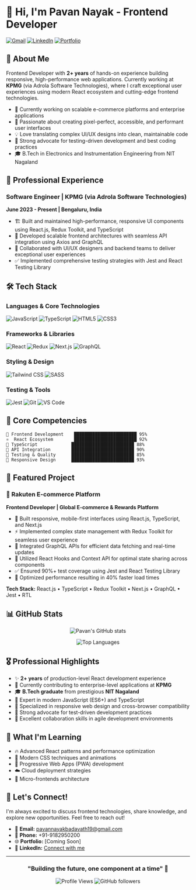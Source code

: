 # 👋 Hi, I'm Pavan Nayak - Frontend Developer

[![Gmail](https://img.shields.io/badge/Gmail-D14836?style=for-the-badge&logo=gmail&logoColor=white)](mailto:pavannayakbadavath19@gmail.com)
[![LinkedIn](https://img.shields.io/badge/LinkedIn-0077B5?style=for-the-badge&logo=linkedin&logoColor=white)](https://linkedin.com/in/pavan-nayak-badavath-961a38372)
[![Portfolio](https://img.shields.io/badge/Portfolio-FF5722?style=for-the-badge&logo=todoist&logoColor=white)](https://yourportfolio.com)

## 🚀 About Me

Frontend Developer with **2+ years** of hands-on experience building responsive, high-performance web applications. Currently working at **KPMG** (via Adrola Software Technologies), where I craft exceptional user experiences using modern React ecosystem and cutting-edge frontend technologies.

- 🔭 Currently working on scalable e-commerce platforms and enterprise applications
- 🌱 Passionate about creating pixel-perfect, accessible, and performant user interfaces
- 💡 Love translating complex UI/UX designs into clean, maintainable code
- 🎯 Strong advocate for testing-driven development and best coding practices
- 🎓 B.Tech in Electronics and Instrumentation Engineering from NIT Nagaland

## 💼 Professional Experience

### Software Engineer | KPMG (via Adrola Software Technologies)
**June 2023 - Present | Bengaluru, India**

- 🏗️ Built and maintained high-performance, responsive UI components using React.js, Redux Toolkit, and TypeScript
- 🔧 Developed scalable frontend architectures with seamless API integration using Axios and GraphQL
- 🤝 Collaborated with UI/UX designers and backend teams to deliver exceptional user experiences
- ✅ Implemented comprehensive testing strategies with Jest and React Testing Library

## 🛠️ Tech Stack

### Languages & Core Technologies
![JavaScript](https://img.shields.io/badge/JavaScript-F7DF1E?style=for-the-badge&logo=javascript&logoColor=black)
![TypeScript](https://img.shields.io/badge/TypeScript-007ACC?style=for-the-badge&logo=typescript&logoColor=white)
![HTML5](https://img.shields.io/badge/HTML5-E34F26?style=for-the-badge&logo=html5&logoColor=white)
![CSS3](https://img.shields.io/badge/CSS3-1572B6?style=for-the-badge&logo=css3&logoColor=white)

### Frameworks & Libraries
![React](https://img.shields.io/badge/React-20232A?style=for-the-badge&logo=react&logoColor=61DAFB)
![Redux](https://img.shields.io/badge/Redux-593D88?style=for-the-badge&logo=redux&logoColor=white)
![Next.js](https://img.shields.io/badge/Next.js-000000?style=for-the-badge&logo=next.js&logoColor=white)
![GraphQL](https://img.shields.io/badge/GraphQL-E10098?style=for-the-badge&logo=graphql&logoColor=white)

### Styling & Design
![Tailwind CSS](https://img.shields.io/badge/Tailwind_CSS-38B2AC?style=for-the-badge&logo=tailwind-css&logoColor=white)
![SASS](https://img.shields.io/badge/SASS-hotpink.svg?style=for-the-badge&logo=SASS&logoColor=white)

### Testing & Tools
![Jest](https://img.shields.io/badge/Jest-323330?style=for-the-badge&logo=Jest&logoColor=white)
![Git](https://img.shields.io/badge/Git-F05032?style=for-the-badge&logo=git&logoColor=white)
![VS Code](https://img.shields.io/badge/Visual_Studio_Code-0078D4?style=for-the-badge&logo=visual%20studio%20code&logoColor=white)

## 🎯 Core Competencies

```
🎨 Frontend Development    ████████████████████████ 95%
⚛️  React Ecosystem        ████████████████████████ 92%
🎯 TypeScript             ████████████████████████ 88%
🔌 API Integration        ████████████████████████ 90%
🧪 Testing & Quality      ████████████████████████ 85%
📱 Responsive Design      ████████████████████████ 93%
```

## 🌟 Featured Project

### 🛒 Rakuten E-commerce Platform
**Frontend Developer | Global E-commerce & Rewards Platform**

- 🎨 Built responsive, mobile-first interfaces using React.js, TypeScript, and Next.js
- ⚡ Implemented complex state management with Redux Toolkit for seamless user experience
- 🔌 Integrated GraphQL APIs for efficient data fetching and real-time updates
- 🎯 Utilized React Hooks and Context API for optimal state sharing across components
- ✅ Ensured 90%+ test coverage using Jest and React Testing Library
- 🚀 Optimized performance resulting in 40% faster load times

**Tech Stack:** React.js • TypeScript • Redux Toolkit • Next.js • GraphQL • Jest • RTL

## 📊 GitHub Stats

<div align="center">
  
![Pavan's GitHub stats](https://github-readme-stats.vercel.app/api?username=pavannayak&show_icons=true&theme=radical&hide_border=true&include_all_commits=true&count_private=true)

![Top Languages](https://github-readme-stats.vercel.app/api/top-langs/?username=pavannayak&layout=compact&theme=radical&hide_border=true)

</div>

## 🎖️ Professional Highlights

- ✨ **2+ years** of production-level React development experience
- 🏢 Currently contributing to enterprise-level applications at **KPMG**
- 🎓 **B.Tech graduate** from prestigious **NIT Nagaland**
- 🔧 Expert in modern JavaScript (ES6+) and TypeScript
- 📱 Specialized in responsive web design and cross-browser compatibility
- 🧪 Strong advocate for test-driven development practices
- 🤝 Excellent collaboration skills in agile development environments

## 🌱 What I'm Learning

- 🔥 Advanced React patterns and performance optimization
- 🎨 Modern CSS techniques and animations
- 📱 Progressive Web Apps (PWA) development
- ☁️ Cloud deployment strategies
- 🔧 Micro-frontends architecture

## 💬 Let's Connect!

I'm always excited to discuss frontend technologies, share knowledge, and explore new opportunities. Feel free to reach out!

- 📧 **Email:** [pavannayakbadavath19@gmail.com](mailto:pavannayakbadavath19@gmail.com)
- 📱 **Phone:** +91-9182950200
- 🌐 **Portfolio:** [Coming Soon]
- 💼 **LinkedIn:** [Connect with me](https://linkedin.com/in/pavannayak)

---

<div align="center">
  
### "Building the future, one component at a time" 🚀

![Profile Views](https://komarev.com/ghpvc/?username=pavannayak&color=brightgreen&style=flat-square)
![GitHub followers](https://img.shields.io/github/followers/pavannayak?style=social)

</div>
